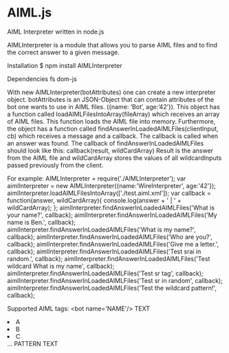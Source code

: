 AIML.js
=======

AIML Interpreter written in node.js

AIMLInterpreter is a module that allows you to parse AIML files and to find the correct answer to a given message.

Installation
$ npm install AIMLInterpreter

Dependencies
fs
dom-js

With new AIMLInterpreter(botAttributes) one can create a new interpreter object. botAttributes is an JSON-Object that can contain attributes of the bot one wants to use in AIML files. ({name: ‘Bot’, age:’42’}).
This object has a function called loadAIMLFilesIntoArray(fileArray) which receives an array of AIML files. This function loads the AIML file into memory.
Furthermore, the object has a function called findAnswerInLoadedAIMLFiles(clientInput, cb) which receives a message and a callback. The callback is called when an answer was found. 
The callback of findAnswerInLoadedAIMLFiles should look like this: callback(result, wildCardArray)
Result is the answer from the AIML file and wildCardArray stores the values of all wildcardInputs passed previously from the client.	

For example:
AIMLInterpreter = require('./AIMLInterpreter');
var aimlInterpreter = new AIMLInterpreter({name:'WireInterpreter', age:'42'});
aimlInterpreter.loadAIMLFilesIntoArray(['./test.aiml.xml']);
var callback = function(answer, wildCardArray){
    console.log(answer + ' | ' + wildCardArray);
};
aimlInterpreter.findAnswerInLoadedAIMLFiles('What is your name?', callback);
aimlInterpreter.findAnswerInLoadedAIMLFiles('My name is Ben.', callback);
aimlInterpreter.findAnswerInLoadedAIMLFiles('What is my name?', callback);
aimlInterpreter.findAnswerInLoadedAIMLFiles('Who are you?', callback);
aimlInterpreter.findAnswerInLoadedAIMLFiles('Give me a letter.', callback);
aimlInterpreter.findAnswerInLoadedAIMLFiles('Test srai in random.', callback);
aimlInterpreter.findAnswerInLoadedAIMLFiles('Test wildcard What is my name', callback);
aimlInterpreter.findAnswerInLoadedAIMLFiles('Test sr tag', callback);
aimlInterpreter.findAnswerInLoadedAIMLFiles('Test sr in random', callback);
aimlInterpreter.findAnswerInLoadedAIMLFiles('Test the wildcard pattern!', callback);

Supported AIML tags:
\<bot name='NAME'\/\>
<get name='NAME'/>
<set name='NAME'>TEXT</set>
<random><li>A</li><li>B</li><li>C</li>…</random>
<srai>PATTERN TEXT</srai>
<sr/>





